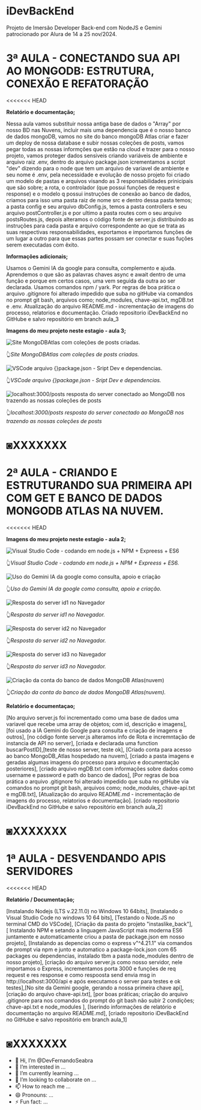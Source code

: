 # iDevBackEnd
Projeto de Imersão Developer Back-end com NodeJS e Gemini patrocionado por Alura de 14 a 25 nov/2024.

# 3ª AULA - CONECTANDO SUA API AO MONGODB: ESTRUTURA, CONEXÃO E REFATORAÇÃO 

<<<<<<< HEAD

**Relatório e documentação;**</p>
Nessa aula vamos substituir nossa antiga base de dados o "Array" por nosso BD nas Nuvens, incluir mais uma dependencia que é o nosso banco de dados mongoDB, vamos no site do banco mongoDB Atlas criar e fazer um deploy de nossa database e subir nossas coleções de posts, vamos pegar todas as nossas informções que estão na cloud e trazer para o nosso projeto, vamos proteger dados sensiveis criando variáveis de ambiente e arquivo raiz .env, dentro do arquivo package.json icrementamos a script "dev" dizendo para o node que tem um arquivo de variavel de ambiente e seu nome é .env, pela necessidade e evolução de nosso projeto foi criado um modelo de pastas e arquivos visando as 3 responsabilidades prinicipais que são sobre; a rota, o controlador (que possui funções de request e response) e o modelo q possui instruções de conexão ao banco de dados, criamos para isso uma pasta raiz de nome src e dentro dessa pasta temos; a pasta config e seu arquivo dbConfig.js, temos a pasta controllers e seu arquivo postController.js e por ultimo a pasta routes com o seu arquivo postsRoutes.js, depois alteramos o código fonte de server.js distribuindo as instruções para cada pasta e arquivo correspondente ao que se trata as suas respectivas responsabilidades, exportamos e importamos funções de um lugar a outro para que essas partes possam ser conectar e suas fuções serem executadas com êxito.  

**Informações adicionais;**</p>
Usamos o Gemini IA da google para consulta, complemento e ajuda.
Aprendemos o que são as palavras chaves async e await dentro de uma função e porque em certos casos, uma vem seguida da outra ao ser declarada.
Usamos comandos npm / yark.
Por regras de boa prática o arquivo .gitignore foi alterado impedido que suba no gitHube via comandos no prompt git bash, arquivos como; node_modules, chave-api.txt, mgDB.txt e .env. Atualização do arquivo README.md - incrementação de imagens do processo, relatorios e documentação. Criado repositorio iDevBackEnd no GitHube e salvo repositório em branch aula_3


**Imagens do meu projeto neste estagio - aula 3;**

![Site MongoDBAtlas com coleções de posts criadas.](imagens/imgA3/DB_colecoes.png)</p>
👆*Site MongoDBAtlas com coleções de posts criadas.*</p>

![VSCode arquivo {}package.json - Sript Dev e dependencias.](imagens/imgA3/scriptDev.JPG)</p>
👆*VSCode arquivo {}package.json - Sript Dev e dependencias.*</p>

![localhost:3000/posts resposta do server conectado ao MongoDB nos trazendo as nossas coleções de posts](imagens/imgA3/resServerColecDB.png)</p>
👆*localhost:3000/posts resposta do server conectado ao MongoDB nos trazendo as nossas coleções de posts*</p>


◙XXXXXXX
=======
>>>>>>> 

# 2ª AULA - CRIANDO E ESTRUTURANDO SUA PRIMEIRA API COM GET E BANCO DE DADOS MONGODB ATLAS NA NUVEM.
<<<<<<< HEAD

**Imagens do meu projeto neste estagio - aula 2;**

![Visual Studio Code - codando em node.js + NPM + Expreess + ES6](imagens/tela_VSCode.jpg)</p>
👆*Visual Studio Code - codando em node.js + NPM + Expreess + ES6.*</p>

![Uso do Gemini IA da google como consulta, apoio e criação](imagens/gemini.JPG)</p>
👆*Uso do Gemini IA da google como consulta, apoio e criação.*</p>

![Resposta do server id1 no Navegador](imagens/server_ID1.JPG)</p>
👆*Resposta do server id1 no Navegador.*</p>

![Resposta do server id2 no Navegador](imagens/server_ID2.JPG)</p>
👆*Resposta do server id2 no Navegador.*</p>

![Resposta do server id3 no Navegador](imagens/server_ID3.JPG)</p>
👆*Resposta do server id3 no Navegador.*</p>

![Criação da conta do banco de dados MongoDB Atlas(nuvem)](imagens/mongoDB_Atlas.JPG)</p>
👆*Criação da conta do banco de dados MongoDB Atlas(nuvem).*</p>

**Relatório e documentaçao;**</p>
[No arquivo server.js foi incrementado como uma base de dados uma variavel que recebe uma array de objetos; com id, descrição e imagens], [foi usado a IA Gemini do Google para consulta e criação de imagens e outros], [no código fonte server.js  alteramos info de Rota e incremntação de instancia de API no server], [criada e declarada uma function buscarPostID],[teste de nosso server, teste ok], [Criado conta para acesso ao banco MongoDB_Atlas hospedado na nuvem], [criado a pasta imagens e geradas algumas imagens do processo para arquivo e documentação posteriores], [criado arquivo mgDB.txt com informações sobre dados como username e password e path do banco de dados], [Por regras de boa prática o arquivo .gitignore foi alterado impedido que suba no gitHube via comandos no prompt git bash, arquivos como; node_modules, chave-api.txt e mgDB.txt], [Atualização do arquivo README.md - incrementação de imagens do processo, relatorios e documentação]. [criado repositorio iDevBackEnd no GitHube e salvo repositório em branch aula_2] 

◙XXXXXXX
=======
>>>>>>> 

# 1ª AULA - DESVENDANDO APIS SERVIDORES 
<<<<<<< HEAD

**Relatório / Documentação;**</p>
[Instalando Nodejs (LTS v.22.11.0) no Windows 10 64bits], [Instalando o Visual Studio Code no windows 10 64 bits], [Testando o Node.JS no terminal CMD do VSCode], [Criação da pasta do projeto "instaslike_back"], [ Instalando NPM e setando a linguagem JavaScript mais moderna ES6 juntamente e automaticamente criou a pasta de  package.json em nosso projeto], [Instalando as depencias como o express v"^4.21.1" via comandos de prompt via npm e junto e automatico a package-lock.json com 65 packages ou dependencias, instalado tbm a pasta node_modules dentro de nosso projeto], [criação do arquivo server.js como nosso servidor, nele  importamos o Express, incrementamos porta 3000 e funções de req request e res response e como respoosta send envia msg in http://localhost:3000/api e após executamos o server para testes e ok testes],[No site da Gemini google, gerando a nossa primeira chave api],[criação do arquivo chave-api.txt], [por boas práticas; criação do arquivo .gitignore para nos comandos do prompt do git bash não subir 2 condições; chave-api.txt e node_modules ], [Iserindo informações de relatório e documentação no arquivo README.md], [criado repositorio iDevBackEnd no GitHube e salvo repositório em branch aula_1] 

◙XXXXXXX
=======
>>>>>>> 


- 👋 Hi, I’m @DevFernandoSeabra
- 👀 I’m interested in ...
- 🌱 I’m currently learning ...
- 💞️ I’m looking to collaborate on ...
- 📫 How to reach me ...
- 😄 Pronouns: ...
- ⚡ Fun fact: ...


<!---
DevFernandoSeabra/DevFernandoSeabra is a ✨ special ✨ repository because its `README.md` (this file) appears on your GitHub profile.
You can click the Preview link to take a look at your changes.
--->
